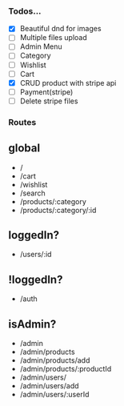 ### Todos...

- [x] Beautiful dnd for images
- [ ] Multiple files upload
- [ ] Admin Menu
- [ ] Category
- [ ] Wishlist
- [ ] Cart
- [x] CRUD product with stripe api
- [ ] Payment(stripe)
- [ ] Delete stripe files

### Routes

## global

- /
- /cart
- /wishlist
- /search
- /products/:category
- /products/:category/:id

## loggedIn?

- /users/:id

## !loggedIn?

- /auth

## isAdmin?

- /admin
- /admin/products
- /admin/products/add
- /admin/products/:productId
- /admin/users/
- /admin/users/add
- /admin/users/:userId
